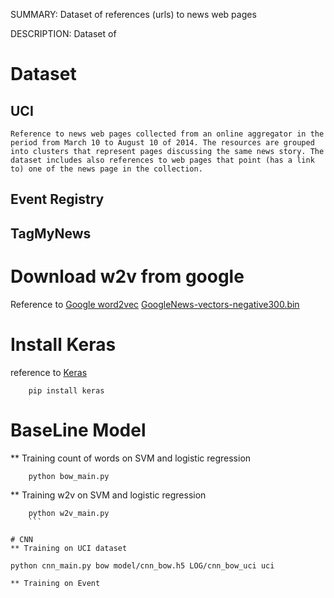 SUMMARY: Dataset of references (urls) to news web pages

DESCRIPTION: Dataset of
# Dataset
## UCI
	Reference to news web pages collected from an online aggregator in the period from March 10 to August 10 of 2014. The resources are grouped into clusters that represent pages discussing the same news story. The dataset includes also references to web pages that point (has a link to) one of the news page in the collection.
## Event Registry
## TagMyNews

# Download w2v from google
Reference to [Google word2vec](https://code.google.com/archive/p/word2vec/)
[GoogleNews-vectors-negative300.bin](https://drive.google.com/file/d/0B7XkCwpI5KDYNlNUTTlSS21pQmM/edit)

# Install Keras
reference to [Keras](https://keras.io/)
```
	pip install keras
```
# BaseLine Model
** Training count of words on SVM and logistic regression
```
	python bow_main.py
```
** Training w2v on SVM and logistic regression
```
	python w2v_main.py
	```

# CNN
** Training on UCI dataset
```
	python cnn_main.py bow model/cnn_bow.h5 LOG/cnn_bow_uci uci
```
** Training on Event
